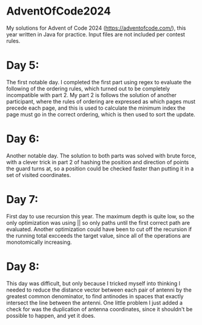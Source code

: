# AdventOfCode2024
My solutions for Advent of Code 2024 (https://adventofcode.com/), this year written in Java for practice.
Input files are not included per contest rules.

# Day 5: 
The first notable day. I completed the first part using regex to evaluate the following of the ordering rules, which turned out to be completely incompatible with part 2. 
My part 2 is follows the solution of another participant, where the rules of ordering are expressed as which pages must precede each page, and this is used to calculate the minimum index the page must go in the correct ordering, which is then used to sort the update.

# Day 6:
Another notable day. The solution to both parts was solved with brute force, with a clever trick in part 2 of hashing the position and direction of points the guard turns at, so a position could be checked faster than putting it in a set of visited coordinates.

# Day 7:
First day to use recursion this year. The maximum depth is quite low, so the only optimization was using || so only paths until the first correct path are evaluated. Another optimization could have been to cut off the recursion if the running total excceeds the target value, since all of the operations are monotomically increasing.

# Day 8:
This day was difficult, but only because I tricked myself into thinking I needed to reduce the distance vector between each pair of antenni by the greatest common denominator, to find antinodes in spaces that exactly intersect the line between the antenni. One little problem I just added a check for was the duplication of antenna coordinates, since it shouldn't be possible to happen, and yet it does.
